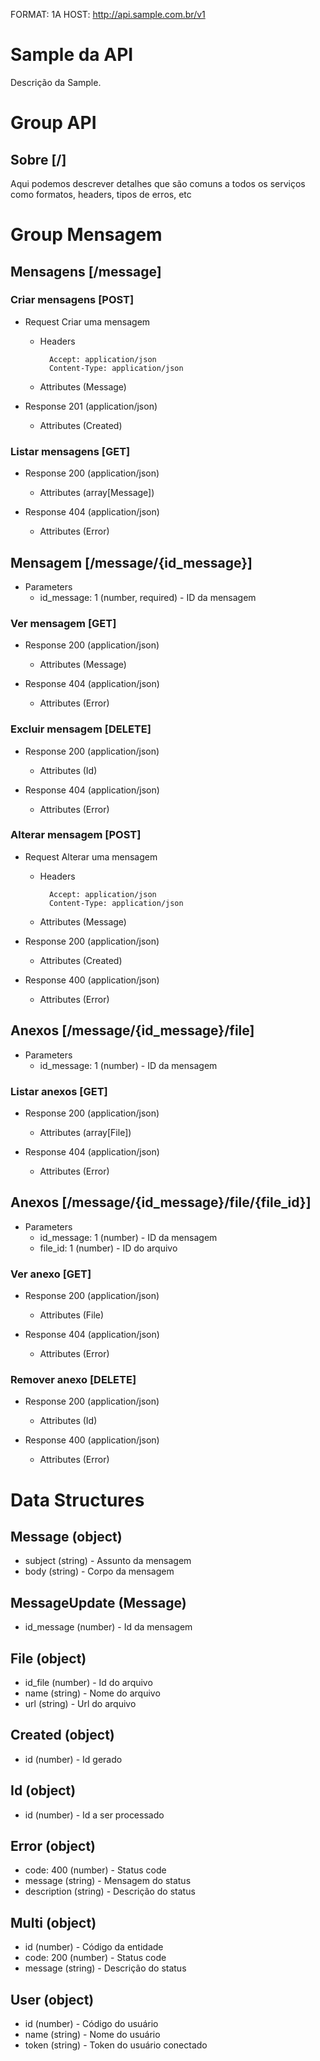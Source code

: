 FORMAT: 1A
HOST: http://api.sample.com.br/v1

# Sample da API

Descrição da Sample.

# Group API

## Sobre [/]

Aqui podemos descrever detalhes que são comuns a todos os serviços como formatos, headers, tipos de erros, etc

# Group Mensagem

## Mensagens [/message]

### Criar mensagens [POST]

- Request Criar uma mensagem

  - Headers

          Accept: application/json
          Content-Type: application/json

  - Attributes (Message)

- Response 201 (application/json)
  - Attributes (Created)

### Listar mensagens [GET]

- Response 200 (application/json)

  - Attributes (array[Message])

- Response 404 (application/json)
  - Attributes (Error)

## Mensagem [/message/{id_message}]

- Parameters
  - id_message: 1 (number, required) - ID da mensagem

### Ver mensagem [GET]

- Response 200 (application/json)

  - Attributes (Message)

- Response 404 (application/json)
  - Attributes (Error)

### Excluir mensagem [DELETE]

- Response 200 (application/json)

  - Attributes (Id)

- Response 404 (application/json)
  - Attributes (Error)

### Alterar mensagem [POST]

- Request Alterar uma mensagem

  - Headers

          Accept: application/json
          Content-Type: application/json

  - Attributes (Message)

- Response 200 (application/json)

  - Attributes (Created)

- Response 400 (application/json)
  - Attributes (Error)

## Anexos [/message/{id_message}/file]

- Parameters
  - id_message: 1 (number) - ID da mensagem

### Listar anexos [GET]

- Response 200 (application/json)

  - Attributes (array[File])

- Response 404 (application/json)
  - Attributes (Error)

## Anexos [/message/{id_message}/file/{file_id}]

- Parameters
  - id_message: 1 (number) - ID da mensagem
  - file_id: 1 (number) - ID do arquivo

### Ver anexo [GET]

- Response 200 (application/json)

  - Attributes (File)

- Response 404 (application/json)
  - Attributes (Error)

### Remover anexo [DELETE]

- Response 200 (application/json)

  - Attributes (Id)

- Response 400 (application/json)
  - Attributes (Error)

# Data Structures

## Message (object)

- subject (string) - Assunto da mensagem
- body (string) - Corpo da mensagem

## MessageUpdate (Message)

- id_message (number) - Id da mensagem

## File (object)

- id_file (number) - Id do arquivo
- name (string) - Nome do arquivo
- url (string) - Url do arquivo

## Created (object)

- id (number) - Id gerado

## Id (object)

- id (number) - Id a ser processado

## Error (object)

- code: 400 (number) - Status code
- message (string) - Mensagem do status
- description (string) - Descrição do status

## Multi (object)

- id (number) - Código da entidade
- code: 200 (number) - Status code
- message (string) - Descrição do status

## User (object)

- id (number) - Código do usuário
- name (string) - Nome do usuário
- token (string) - Token do usuário conectado

